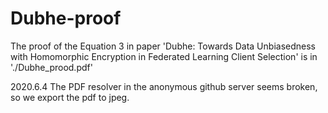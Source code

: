 # Dubhe-proof

The proof of the Equation 3 in paper 'Dubhe: Towards Data Unbiasedness with Homomorphic Encryption in Federated Learning Client Selection' is in './Dubhe_prood.pdf'

2020.6.4 The PDF resolver in the anonymous github server seems broken, so we export the pdf to jpeg.
